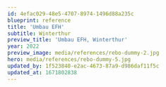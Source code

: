 ```yaml
---
id: 4efac029-48e5-4707-8974-1496d88a235c
blueprint: reference
title: 'Umbau EFH'
subtitle: Winterthur
preview_title: 'Umbau EFH, Winterthur'
year: 2022
preview_image: media/references/rebo-dummy-2.jpg
hero: media/references/rebo-dummy-5.jpg
updated_by: 1f523840-e2ac-4673-87a9-d986daf11f5c
updated_at: 1671802838
---
```


